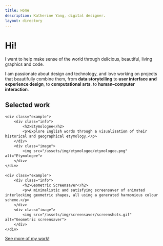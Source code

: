 ```yaml
---
title: Home
description: Katherine Yang, digital designer.
layout: directory
---
```


<div class="intro">
    <h1>Hi!</h1>
    <p>I want to help make sense of the world through delicious, beautiful, living graphics and code.</p>
    <p>I am passionate about design and technology, and love working on projects that beautifully combine them, from <strong>data storytelling</strong> to <strong>user interface and experience design</strong>, to <strong>computational arts</strong>, to <strong>human&ndash;computer interaction</strong>.</p>
</div>

<div class="examples">
    <h2>Selected work</h2>

    <div class="example">
        <div class="info">
            <h2>Etymologee</h2>
            <p>Explore English words through a visualisation of their historical and geographical etymology.</p>
        </div>
        <div class="image">
            <img src="/assets/img/etymologee/etymologee.png" alt="Etymologee">
        </div>
    </div>

    <div class="example">
        <div class="info">
            <h2>Geometric Screensaver</h2>
            <p>A minimalistic and satisfying screensaver of animated interlocking geometric shapes, all using a generated harmonious colour scheme.</p>
        </div>
        <div class="image">
            <img src="/assets/img/screensaver/screenshots.gif" alt="Geometric screensaver">
        </div>
    </div>
</div>

<a href="/work" class="big-link">See more of my work!</a>
